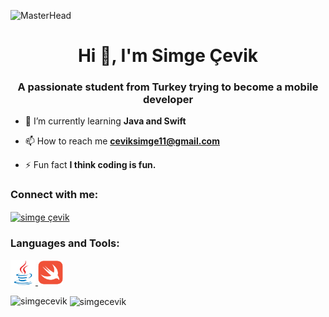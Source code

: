 
![MasterHead](https://miro.medium.com/v2/resize:fit:4800/format:webp/1*cfmRtbFOaB8q1Icn8EBsjw.png)
<h1 align="center">Hi 👋, I'm Simge Çevik</h1>
<h3 align="center">A passionate student from Turkey trying to become a mobile developer</h3>

- 🌱 I’m currently learning **Java and Swift**

- 📫 How to reach me **ceviksimge11@gmail.com**

- ⚡ Fun fact **I think coding is fun.**

<h3 align="left">Connect with me:</h3>
<p align="left">
<a href="https://linkedin.com/in/simge çevik" target="blank"><img align="center" src="https://raw.githubusercontent.com/rahuldkjain/github-profile-readme-generator/master/src/images/icons/Social/linked-in-alt.svg" alt="simge çevik" height="30" width="40" /></a>
</p>

<h3 align="left">Languages and Tools:</h3>
<p align="left"> <a href="https://www.java.com" target="_blank" rel="noreferrer"> <img src="https://raw.githubusercontent.com/devicons/devicon/master/icons/java/java-original.svg" alt="java" width="40" height="40"/> </a> <a href="https://developer.apple.com/swift/" target="_blank" rel="noreferrer"> <img src="https://raw.githubusercontent.com/devicons/devicon/master/icons/swift/swift-original.svg" alt="swift" width="40" height="40"/> </a> </p>

<p><img align="left" src="https://github-readme-stats.vercel.app/api/top-langs?username=simgecevik&show_icons=true&locale=en&layout=compact" alt="simgecevik" /></p>

<p>&nbsp;<img align="center" src="https://github-readme-stats.vercel.app/api?username=simgecevik&show_icons=true&locale=en" alt="simgecevik" /></p>


